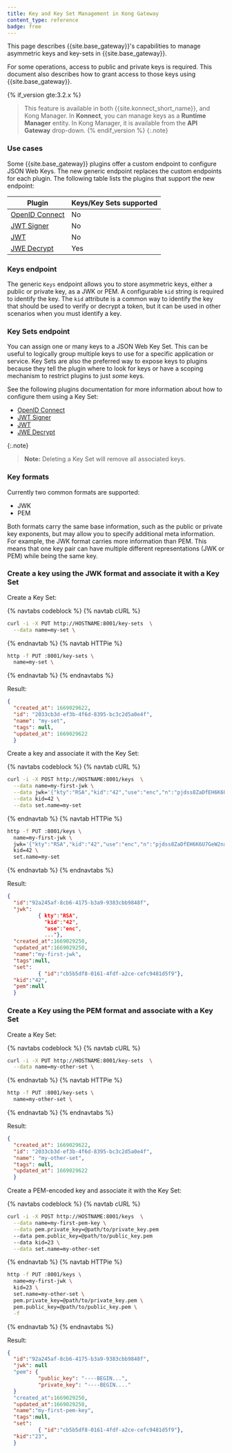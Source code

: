```yaml
---
title: Key and Key Set Management in Kong Gateway
content_type: reference
badge: free
---
```



This page describes {{site.base_gateway}}'s capabilities to manage asymmetric keys and key-sets in {{site.base_gateway}}.

For some operations, access to public and private keys is required. This document also describes how to grant access to those keys using {{site.base_gateway}}.

{% if_version gte:3.2.x %}
>This feature is available in both {{site.konnect_short_name}}, and Kong Manager. In **Konnect**, you can manage keys as a  **Runtime Manager** entity. In Kong Manager, it is available from the **API Gateway** drop-down. 
{% endif_version %}
{:.note}

### Use cases

Some {{site.base_gateway}} plugins offer a custom endpoint to configure JSON Web Keys. The new generic endpoint replaces the custom endpoints for each plugin. The following table lists the plugins that support the new endpoint:  


| Plugin                                         | Keys/Key Sets supported |
| ---------------------------------------------- | --------------------- |
| [OpenID Connect](/hub/kong-inc/openid-connect/) | No                    |
| [JWT Signer](/hub/kong-inc/jwt-signer/)         | No                    |
| [JWT](/hub/kong-inc/jwt/)                       | No                    |
| [JWE Decrypt](/hub/kong-inc/jwe-decrypt/)       | Yes                   |

### Keys endpoint

The generic `Keys` endpoint allows you to store asymmetric keys, either a public or private key, as a JWK or PEM. A configurable `kid` string is required to identify the key. The `kid` attribute is a common way to identify the key that should be used to verify or decrypt a token, but it can be used in other scenarios when you must identify a key.

### Key Sets endpoint

You can assign one or many keys to a JSON Web Key Set. This can be useful to logically group multiple keys to use for a specific application or service. Key Sets are also the preferred way to expose keys to plugins because they tell the plugin where to look for keys or have a scoping mechanism to restrict plugins to just _some_ keys.

See the following plugins documentation for more information about how to configure them using a Key Set:
* [OpenID Connect](/hub/kong-inc/openid-connect/)
* [JWT Signer](/hub/kong-inc/jwt-signer/)
* [JWT](/hub/kong-inc/jwt/)                       
* [JWE Decrypt](/hub/kong-inc/jwe-decrypt/)

{:.note}
> **Note:** Deleting a Key Set will remove all associated keys.


### Key formats

Currently two common formats are supported:

* JWK
* PEM

Both formats carry the same base information, such as the public or private key exponents, but may allow you to specify additional meta information. For example, the JWK format carries more information than PEM. This means that one key pair can have multiple different representations (JWK or PEM) while being the same key.

### Create a key using the JWK format and associate it with a Key Set

Create a Key Set:

{% navtabs codeblock %}
{% navtab cURL %}

```bash
curl -i -X PUT http://HOSTNAME:8001/key-sets  \
  --data name=my-set \
```

{% endnavtab %}
{% navtab HTTPie %}

```bash
http -f PUT :8001/key-sets \
  name=my-set \
```

{% endnavtab %}
{% endnavtabs %}

Result:

``` json
{
  "created_at": 1669029622,
  "id": "2033cb3d-ef3b-4f6d-8395-bc3c2d5a0e4f",
  "name": "my-set",
  "tags": null,
  "updated_at": 1669029622
  }
```

Create a key and associate it with the Key Set:

{% navtabs codeblock %}
{% navtab cURL %}

```bash
curl -i -X POST http://HOSTNAME:8001/keys  \
  --data name=my-first-jwk \
  --data jwk='{"kty":"RSA","kid":"42","use":"enc","n":"pjdss8ZaDfEH6K6U7GeW2nxDqR4IP049fk1fK0lndimbMMVBdPv_hSpm8T8EtBDxrUdi1OHZfMhUixGaut-3nQ4GG9nM249oxhCtxqqNvEXrmQRGqczyLxuh-fKn9Fg--hS9UpazHpfVAFnB5aCfXoNhPuI8oByyFKMKaOVgHNqP5NBEqabiLftZD3W_lsFCPGuzr4Vp0YS7zS2hDYScC2oOMu4rGU1LcMZf39p3153Cq7bS2Xh6Y-vw5pwzFYZdjQxDn8x8BG3fJ6j8TGLXQsbKH1218_HcUJRvMwdpbUQG5nvA2GXVqLqdwp054Lzk9_B_f1lVrmOKuHjTNHq48w","e":"AQAB","d":"ksDmucdMJXkFGZxiomNHnroOZxe8AmDLDGO1vhs-POa5PZM7mtUPonxwjVmthmpbZzla-kg55OFfO7YcXhg-Hm2OWTKwm73_rLh3JavaHjvBqsVKuorX3V3RYkSro6HyYIzFJ1Ek7sLxbjDRcDOj4ievSX0oN9l-JZhaDYlPlci5uJsoqro_YrE0PRRWVhtGynd-_aWgQv1YzkfZuMD-hJtDi1Im2humOWxA4eZrFs9eG-whXcOvaSwO4sSGbS99ecQZHM2TcdXeAs1PvjVgQ_dKnZlGN3lTWoWfQP55Z7Tgt8Nf1q4ZAKd-NlMe-7iqCFfsnFwXjSiaOa2CRGZn-Q","p":"4A5nU4ahEww7B65yuzmGeCUUi8ikWzv1C81pSyUKvKzu8CX41hp9J6oRaLGesKImYiuVQK47FhZ--wwfpRwHvSxtNU9qXb8ewo-BvadyO1eVrIk4tNV543QlSe7pQAoJGkxCia5rfznAE3InKF4JvIlchyqs0RQ8wx7lULqwnn0","q":"ven83GM6SfrmO-TBHbjTk6JhP_3CMsIvmSdo4KrbQNvp4vHO3w1_0zJ3URkmkYGhz2tgPlfd7v1l2I6QkIh4Bumdj6FyFZEBpxjE4MpfdNVcNINvVj87cLyTRmIcaGxmfylY7QErP8GFA-k4UoH_eQmGKGK44TRzYj5hZYGWIC8","dp":"lmmU_AG5SGxBhJqb8wxfNXDPJjf__i92BgJT2Vp4pskBbr5PGoyV0HbfUQVMnw977RONEurkR6O6gxZUeCclGt4kQlGZ-m0_XSWx13v9t9DIbheAtgVJ2mQyVDvK4m7aRYlEceFh0PsX8vYDS5o1txgPwb3oXkPTtrmbAGMUBpE","dq":"mxRTU3QDyR2EnCv0Nl0TCF90oliJGAHR9HJmBe__EjuCBbwHfcT8OG3hWOv8vpzokQPRl5cQt3NckzX3fs6xlJN4Ai2Hh2zduKFVQ2p-AF2p6Yfahscjtq-GY9cB85NxLy2IXCC0PF--Sq9LOrTE9QV988SJy_yUrAjcZ5MmECk","qi":"ldHXIrEmMZVaNwGzDF9WG8sHj2mOZmQpw9yrjLK9hAsmsNr5LTyqWAqJIYZSwPTYWhY4nu2O0EY9G9uYiqewXfCKw_UngrJt8Xwfq1Zruz0YY869zPN4GiE9-9rzdZB33RBw8kIOquY3MK74FMwCihYx_LiU2YTHkaoJ3ncvtvg"}' \
  --data kid=42 \
  --data set.name=my-set
```

{% endnavtab %}
{% navtab HTTPie %}

```bash
http -f PUT :8001/keys \
  name=my-first-jwk \
  jwk='{"kty":"RSA","kid":"42","use":"enc","n":"pjdss8ZaDfEH6K6U7GeW2nxDqR4IP049fk1fK0lndimbMMVBdPv_hSpm8T8EtBDxrUdi1OHZfMhUixGaut-3nQ4GG9nM249oxhCtxqqNvEXrmQRGqczyLxuh-fKn9Fg--hS9UpazHpfVAFnB5aCfXoNhPuI8oByyFKMKaOVgHNqP5NBEqabiLftZD3W_lsFCPGuzr4Vp0YS7zS2hDYScC2oOMu4rGU1LcMZf39p3153Cq7bS2Xh6Y-vw5pwzFYZdjQxDn8x8BG3fJ6j8TGLXQsbKH1218_HcUJRvMwdpbUQG5nvA2GXVqLqdwp054Lzk9_B_f1lVrmOKuHjTNHq48w","e":"AQAB","d":"ksDmucdMJXkFGZxiomNHnroOZxe8AmDLDGO1vhs-POa5PZM7mtUPonxwjVmthmpbZzla-kg55OFfO7YcXhg-Hm2OWTKwm73_rLh3JavaHjvBqsVKuorX3V3RYkSro6HyYIzFJ1Ek7sLxbjDRcDOj4ievSX0oN9l-JZhaDYlPlci5uJsoqro_YrE0PRRWVhtGynd-_aWgQv1YzkfZuMD-hJtDi1Im2humOWxA4eZrFs9eG-whXcOvaSwO4sSGbS99ecQZHM2TcdXeAs1PvjVgQ_dKnZlGN3lTWoWfQP55Z7Tgt8Nf1q4ZAKd-NlMe-7iqCFfsnFwXjSiaOa2CRGZn-Q","p":"4A5nU4ahEww7B65yuzmGeCUUi8ikWzv1C81pSyUKvKzu8CX41hp9J6oRaLGesKImYiuVQK47FhZ--wwfpRwHvSxtNU9qXb8ewo-BvadyO1eVrIk4tNV543QlSe7pQAoJGkxCia5rfznAE3InKF4JvIlchyqs0RQ8wx7lULqwnn0","q":"ven83GM6SfrmO-TBHbjTk6JhP_3CMsIvmSdo4KrbQNvp4vHO3w1_0zJ3URkmkYGhz2tgPlfd7v1l2I6QkIh4Bumdj6FyFZEBpxjE4MpfdNVcNINvVj87cLyTRmIcaGxmfylY7QErP8GFA-k4UoH_eQmGKGK44TRzYj5hZYGWIC8","dp":"lmmU_AG5SGxBhJqb8wxfNXDPJjf__i92BgJT2Vp4pskBbr5PGoyV0HbfUQVMnw977RONEurkR6O6gxZUeCclGt4kQlGZ-m0_XSWx13v9t9DIbheAtgVJ2mQyVDvK4m7aRYlEceFh0PsX8vYDS5o1txgPwb3oXkPTtrmbAGMUBpE","dq":"mxRTU3QDyR2EnCv0Nl0TCF90oliJGAHR9HJmBe__EjuCBbwHfcT8OG3hWOv8vpzokQPRl5cQt3NckzX3fs6xlJN4Ai2Hh2zduKFVQ2p-AF2p6Yfahscjtq-GY9cB85NxLy2IXCC0PF--Sq9LOrTE9QV988SJy_yUrAjcZ5MmECk","qi":"ldHXIrEmMZVaNwGzDF9WG8sHj2mOZmQpw9yrjLK9hAsmsNr5LTyqWAqJIYZSwPTYWhY4nu2O0EY9G9uYiqewXfCKw_UngrJt8Xwfq1Zruz0YY869zPN4GiE9-9rzdZB33RBw8kIOquY3MK74FMwCihYx_LiU2YTHkaoJ3ncvtvg"}' \
  kid=42 \
  set.name=my-set
```

{% endnavtab %}
{% endnavtabs %}

Result:

```json
{
  "id":"92a245af-8cb6-4175-b3a9-9383cbb9848f",
  "jwk":
          { kty":"RSA",
            "kid":"42",
            "use":"enc",
            ..."},
  "created_at":1669029250,
  "updated_at":1669029250,
  "name":"my-first-jwk",
  "tags":null,
  "set":
          { "id":"cb5b5df8-0161-4fdf-a2ce-cefc9481d5f9"},
  "kid":"42",
  "pem":null
  }
```

### Create a Key using the PEM format and associate with a Key Set


Create a Key Set:
  
{% navtabs codeblock %}
{% navtab cURL %}

```bash
curl -i -X PUT http://HOSTNAME:8001/key-sets  \
  --data name=my-other-set \
```

{% endnavtab %}
{% navtab HTTPie %}

```bash
http -f PUT :8001/key-sets \
  name=my-other-set \
```

{% endnavtab %}
{% endnavtabs %}

Result:

``` json
{
  "created_at": 1669029622,
  "id": "2033cb3d-ef3b-4f6d-8395-bc3c2d5a0e4f",
  "name": "my-other-set",
  "tags": null,
  "updated_at": 1669029622
  }
```

Create a PEM-encoded key and associate it with the Key Set:

{% navtabs codeblock %}
{% navtab cURL %}

```bash
curl -i -X POST http://HOSTNAME:8001/keys  \
  --data name=my-first-pem-key \
  --data pem.private_key=@path/to/private_key.pem
  --data pem.public_key=@path/to/public_key.pem
  --data kid=23 \
  --data set.name=my-other-set
```

{% endnavtab %}
{% navtab HTTPie %}

```bash
http -f PUT :8001/keys \
  name=my-first-jwk \
  kid=23 \
  set.name=my-other-set \
  pem.private_key=@path/to/private_key.pem \
  pem.public_key=@path/to/public_key.pem \
  -f
```

{% endnavtab %}
{% endnavtabs %}

Result:

```json
{
  "id":"92a245af-8cb6-4175-b3a9-9383cbb9848f",
  "jwk": null
  "pem": {
          "public_key": "----BEGIN...",
          "private_key": "----BEGIN...."
  }
  "created_at":1669029250,
  "updated_at":1669029250,
  "name":"my-first-pem-key",
  "tags":null,
  "set":
          { "id":"cb5b5df8-0161-4fdf-a2ce-cefc9481d5f9"},
  "kid":"23",
  }
```

